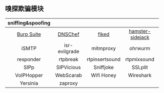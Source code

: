 ## 嗅探欺骗模块

|sniffing&spoofing||||||
|:-:|:-:|:-:|:-:|:-:|:-:|
|[Burp Suite](Burp%20Suite.md)|[DNSChef](DNSChef.md)|[fiked](Fiked.md)|[hamster-sidejack](hamster-sidejack.md)|[Hexlnject](HexInject.md)|iaxflood|
|iSMTP|isr-evilgrade|mitmproxy|ohrwurm|protos-sip|rebind|
|responder|rtpbreak|rtpinsertsound|rtpmixsound|sctpscan|SIPArmyKnife|
|SIPp|SIPVicious|Sniffjoke|SSLplit|sslstrip|THC-IPV6|
|VoIPHopper|WebScarab|Wifi Honey|Wireshark|xspy||
|Yersinia|zaproxy|||||
